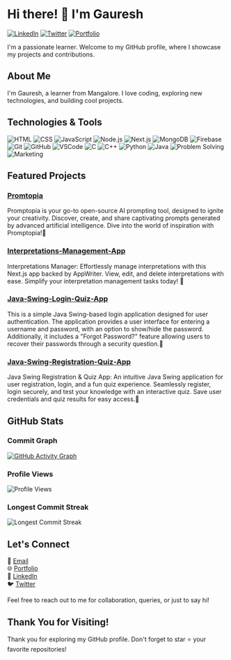 <!-- Header -->
# Hi there! 👋 I'm Gauresh

[![LinkedIn](https://img.shields.io/badge/-LinkedIn-blue?style=flat-square&logo=linkedin&logoColor=white)](https://linkedin.com/in/gaureshpai)
[![Twitter](https://img.shields.io/badge/-Twitter-1DA1F2?style=flat-square&logo=twitter&logoColor=white)](https://twitter.com/hseruag)
[![Portfolio](https://img.shields.io/badge/-Portfolio-red?style=flat-square)](https://gauresh.vercel.app)

I'm a passionate learner. Welcome to my GitHub profile, where I showcase my projects and contributions.

<!-- About Me -->
## About Me

I'm Gauresh, a learner from Mangalore. I love coding, exploring new technologies, and building cool projects.

<!-- Technologies -->
## Technologies & Tools

![HTML](https://img.shields.io/badge/-HTML-E34F26?style=flat-square&logo=html5&logoColor=white)
![CSS](https://img.shields.io/badge/-CSS-1572B6?style=flat-square&logo=css3&logoColor=white)
![JavaScript](https://img.shields.io/badge/-JavaScript-F7DF1E?style=flat-square&logo=javascript&logoColor=black)
![Node.js](https://img.shields.io/badge/-Node.js-339933?style=flat-square&logo=node.js&logoColor=white)
![Next.js](https://img.shields.io/badge/-Next.js-000000?style=flat-square&logo=next.js&logoColor=white)
![MongoDB](https://img.shields.io/badge/-MongoDB-47A248?style=flat-square&logo=mongodb&logoColor=white)
![Firebase](https://img.shields.io/badge/-Firebase-FFCA28?style=flat-square&logo=firebase&logoColor=black)
![Git](https://img.shields.io/badge/-Git-F05032?style=flat-square&logo=git&logoColor=white)
![GitHub](https://img.shields.io/badge/-GitHub-181717?style=flat-square&logo=github&logoColor=white)
![VSCode](https://img.shields.io/badge/-VSCode-007ACC?style=flat-square&logo=visual-studio-code&logoColor=white)
![C](https://img.shields.io/badge/-C-A8B9CC?style=flat-square&logo=c&logoColor=white)
![C++](https://img.shields.io/badge/-C++-00599C?style=flat-square&logo=c%2B%2B&logoColor=white)
![Python](https://img.shields.io/badge/-Python-3776AB?style=flat-square&logo=python&logoColor=white)
![Java](https://img.shields.io/badge/-Java-007396?style=flat-square&logo=java&logoColor=white)
![Problem Solving](https://img.shields.io/badge/-Problem%20Solving-4285F4?style=flat-square)
![Marketing](https://img.shields.io/badge/-Marketing-4285F4?style=flat-square)

<!-- Featured Projects -->
## Featured Projects

### [Promtopia](https://github.com/gaureshpai/promtopia)
Promptopia is your go-to open-source AI prompting tool, designed to ignite your creativity. Discover, create, and share captivating prompts generated by advanced artificial intelligence.
Dive into the world of inspiration with Promptopia!🌟

### [Interpretations-Management-App](https://github.com/gaureshpai/Interpretations-Management-App)
Interpretations Manager: Effortlessly manage interpretations with this Next.js app backed by AppWriter. View, edit, and delete interpretations with ease. Simplify your interpretation management tasks today! 🌟

### [Java-Swing-Login-Quiz-App](https://github.com/gaureshpai/Java-Swing-Login-Quiz-App)
This is a simple Java Swing-based login application designed for user authentication. The application provides a user interface for entering a username and password, with an option to show/hide the password. Additionally, it includes a "Forgot Password?" feature allowing users to recover their passwords through a security question.🌟

### [Java-Swing-Registration-Quiz-App](https://github.com/gaureshpai/Java-Swing-Registration-Quiz-App)
Java Swing Registration & Quiz App: An intuitive Java Swing application for user registration, login, and a fun quiz experience. Seamlessly register, login securely, and test your knowledge with an interactive quiz. Save user credentials and quiz results for easy access.🌟

<!-- GitHub Stats -->
## GitHub Stats

### Commit Graph

[![GitHub Activity Graph](https://activity-graph.herokuapp.com/graph?username=gaureshpai)](https://github.com/ashutosh00710/github-readme-activity-graph)

### Profile Views

![Profile Views](https://komarev.com/ghpvc/?username=gaureshpai)

### Longest Commit Streak

![Longest Commit Streak](https://github-readme-streak-stats.herokuapp.com/?user=gaureshpai)

<!-- Contact Me -->
## Let's Connect

📧 [Email](mailto:paigauresh@gmail.com)  
🌐 [Portfolio](https://gauresh.vercel.app)  
🔗 [LinkedIn](https://linkedin.com/in/gaureshpai)  
🐦 [Twitter](https://twitter.com/hseruag)

Feel free to reach out to me for collaboration, queries, or just to say hi!

<!-- Footer -->
## Thank You for Visiting!

Thank you for exploring my GitHub profile. Don't forget to star ⭐️ your favorite repositories!
